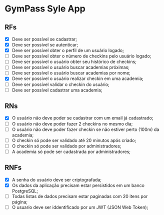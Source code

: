 # GymPass Syle App

## RFs

- [x] Deve ser possível se cadastrar;
- [x] Deve ser possível se autenticar;
- [x] Deve ser possível obter o perfil de um usuário logado;
- [ ] Deve ser possível obter o número de checkins pelo usuário logado;
- [ ] Deve ser possível o usuário obter seu histórico de checkins;
- [ ] Deve ser possível o usuário buscar academias próximas;
- [ ] Deve ser possível o usuário buscar academias por nome;
- [x] Deve ser possível o usuário realizar checkin em uma academia;
- [ ] Deve ser possível validar o checkin do usuário;
- [ ] Deve ser possível cadastrar uma academia;

## RNs

- [x] O usuário não deve poder se cadastrar com um email já cadastrado;
- [ ] O usuário não deve poder fazer 2 checkins no mesmo dia;
- [ ] O usuário não deve poder fazer checkin se não estiver perto (100m) da academia;
- [ ] O checkin só pode ser validado até 20 minutos após criado;
- [ ] O checkin só pode ser validado por administradores;
- [ ] A academia só pode ser cadastrada por administradores;

## RNFs

- [x] A senha do usuário deve ser criptografada;
- [x] Os dados da aplicação precisam estar persistidos em um banco PostgreSQL;
- [ ] Todas listas de dados precisam estar paginadas com 20 itens por página;
- [ ] O usuario deve ser iddentificado por um JWT (JSON Web Token);
